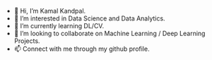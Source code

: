 - 👋 Hi, I’m Kamal Kandpal.
- 👀 I’m interested in Data Science and Data Analytics.
- 🌱 I’m currently learning DL/CV.
- 💞️ I’m looking to collaborate on Machine Learning / Deep Learning Projects.
- 📫 Connect with me through my github profile.

<!---
KamalKandpal1996/KamalKandpal1996 is a ✨ special ✨ repository because its `README.md` (this file) appears on your GitHub profile.
You can click the Preview link to take a look at your changes.
--->
